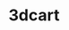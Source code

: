 ---
blog: https://blog.3dcart.com/
facebook: https://facebook.com/3dcart
googleplus: https://plus.google.com/+3dcart
instagram: https://instagram.com/3dcart
linkedin: https://linkedin.com/company/3dcart.com
logohandle: 3dcart
pinterest: https://pinterest.com/3dcart
sort: 3dcart
title: 3dcart
twitter: https://x.com/3dcart
website: https://www.3dcart.com/
wikipedia: https://en.wikipedia.org/wiki/3dcart_(software)
youtube: https://youtube.com/3dcart
---